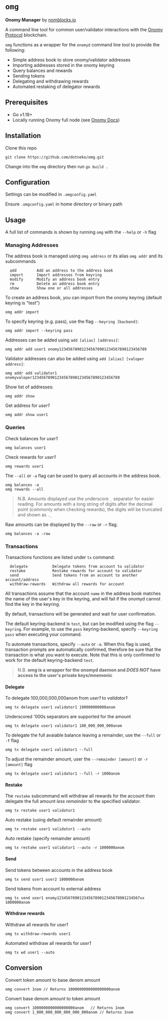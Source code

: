 # `omg`

**Onomy Manager** by [nomblocks.io](https://nomblocks.io/)

A command line tool for common user/validator interactions with the [Onomy Protocol](https://onomy.io/) blockchain.

`omg` functions as a wrapper for the `onomyd` command line tool to provide the following:

* Simple address book to store onomy/validator addresses
* Importing addresses stored in the onomy keyring
* Query balances and rewards
* Sending tokens
* Delegating and withdrawing rewards
* Automated restaking of delegator rewards

## Prerequisites

* Go v1.18+
* Locally running Onomy full node (see [Onomy Docs](https://docs.onomy.io/run-a-full-node/starting-a-full-node))

## Installation

Clone this repo

```
git clone https://github.com/dotneko/omg.git
```

Change into the `omg` directory then run `go build .`

## Configuration

Settings can be modified in `.omgconfig.yaml`

Ensure `.omgconfig.yaml` in home directory or binary path

## Usage

A full list of commands is shown by running `omg` with the `--help` or `-h` flag

### Managing Addresses

The address book is managed using `omg address` or its alias `omg addr` and its subcommands

```
  add         Add an address to the address book
  import      Import addresses from keyring
  modify      Modify an address book entry
  rm          Delete an address book entry
  show        Show one or all addresses
```

To create an address book, you can import from the onomy keyring (default keyring is "test")

```
omg addr import
```

To specify keyring (e.g. pass), use the flag `--keyring [backend]`:
```
omg addr import --keyring pass
```

Addresses can be added using `add [alias] [address]`:
```
omg addr add user1 onomy123456789012345678901234567890123456789
```

Validator addresses can also be added using `add [alias] [valoper address]`:

```
omg addr add validator1 onomyvaloper123456789012345678901234567890123456789
```

Show list of addresses:
```
omg addr show
```

Get address for *user1*
```
omg addr show user1
```

### Queries

Check balances for *user1*
```
omg balances user1
```

Check rewards for *user1*
```
omg rewards user1
```

The `--all` or `-a` flag can be used to query all accounts in the address book.

```
omg balances -a
omg rewards --all
```

> N.B. Amounts displayed use the underscore `_` separator for easier reading. For amounts with a long string of digits after the decimal point (commonly when checking rewards), the digits will be truncated and shown as `._`

Raw amounts can be displayed by the `--raw` or `-r` flag.
```
omg balances -a -raw
```
### Transactions

Transactions functions are listed under `tx` command:

```
  delegate           Delegate tokens from account to validator
  restake            Restake rewards for account to validator
  send               Send tokens from an account to another account/address
  withdraw-rewards   Withdraw all rewards for account
```

All transactions assume that the account `name` in the address book matches the name of the user's key in the keyring, and will fail if the onomyd cannot find the key in the keyring.

By default, transactions will be generated and wait for user confirmation.

The default keyring-backend is `test`, but can be modified using the flag `--keyring`. For example, to use the `pass` keyring-backend, specify `--keyring pass` when executing your command.

To automate transactions, specify `--auto` or `-a`. When this flag is used, transaction prompts are automatically confirmed, therefore be sure that the transaction is what you want to execute. Note that this is only confirmed to work for the default keyring-backend `test`.

> N.B. **omg is a wrapper for the onomyd daemon and *DOES NOT* have access to the user's private keys/mnemonic**

#### Delegate

To delegate 100,000,000,000anom from *user1* to *validator1*

```
omg tx delegate user1 validator1 100000000000anom
```

Underscored '000s separators are supported for the amount

```
omg tx delegate user1 validator1 100_000_000_000anom
```

To delegate the full avaiable balance leaving a remainder, use the `--full` or `-f` flag

```
omg tx delegate user1 validator1 --full
```

To adjust the remainder amount, user the `--remainder [amount]` or `-r [amount]` flag
```
omg tx delegate user1 validator1 --full -r 1000anom
```

#### Restake

The `restake` subcommand will withdraw all rewards for the account then delegate the full amount *less remainder*
to the specified validator.
```
omg tx restake user1 validator1
```
Auto restake (using default remainder amount)
```
omg tx restake user1 validator1 --auto
```

Auto restake (specify remainder amount)
```
omg tx restake user1 validator1 --auto -r 1000000anom
```

#### Send

Send tokens between accounts in the address book

```
omg tx send user1 user2 1000000anom
```

Send tokens from account to external address
```
omg tx send user1 onomy1234567890123456789012345678901234567xx 1000000anom
```

#### Withdraw rewards

Withdraw all rewards for *user1*
```
omg tx withdraw-rewards user1
```

Automated withdraw all rewards for *user1*
```
omg tx wd user1 --auto
```

## Conversion

Convert token amount to base denom amount
```
omg convert 1nom // Returns 1000000000000000000anom
```
Convert base denom amount to token amount
```
omg convert 1000000000000000000anom   // Returns 1nom
omg convert 1_000_000_000_000_000_000anom // Returns 1nom
```
